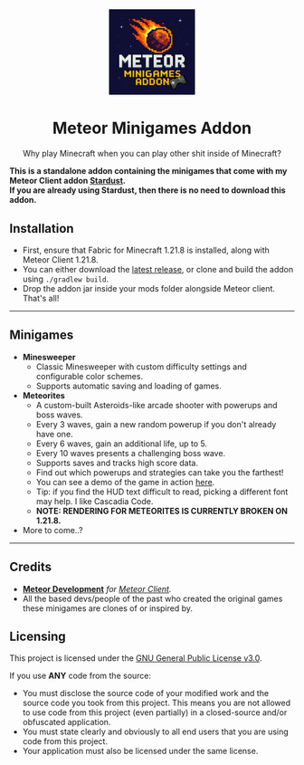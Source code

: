 <div align="center">
  <img src="/src/main/resources/assets/minigames/icon-large.png" alt="logo" width="30%"/>
<h1>Meteor Minigames Addon</h1>
<p>Why play Minecraft when you can play other shit inside of Minecraft?</p>
</div>

**This is a standalone addon containing the minigames that come with my Meteor Client addon [Stardust](https://github.com/0xTas/stardust).**<br>
**If you are already using Stardust, then there is no need to download this addon.**

## Installation
- First, ensure that Fabric for Minecraft 1.21.8 is installed, along with Meteor Client 1.21.8.
- You can either download the [latest release](https://github.com/0xTas/meteor-minigames-addon/releases/tag/latest-1.21.8), or clone and build the addon using `./gradlew build`.
- Drop the addon jar inside your mods folder alongside Meteor client. That's all!

---

## Minigames
- **Minesweeper**
    - Classic Minesweeper with custom difficulty settings and configurable color schemes.
    - Supports automatic saving and loading of games.
- **Meteorites**
    - A custom-built Asteroids-like arcade shooter with powerups and boss waves.
    - Every 3 waves, gain a new random powerup if you don't already have one.
    - Every 6 waves, gain an additional life, up to 5.
    - Every 10 waves presents a challenging boss wave.
    - Supports saves and tracks high score data.
    - Find out which powerups and strategies can take you the farthest!
    - You can see a demo of the game in action [here](https://www.youtube.com/watch?v=xu2lorSXFKg).
    - Tip: if you find the HUD text difficult to read, picking a different font may help. I like Cascadia Code.
    - **NOTE: RENDERING FOR METEORITES IS CURRENTLY BROKEN ON 1.21.8.**
- More to come..?

---

## Credits
- [**Meteor Development**](https://github.com/MeteorDevelopment) *for [Meteor Client](https://meteorclient.com).*
- All the based devs/people of the past who created the original games these minigames are clones of or inspired by.

## Licensing
This project is licensed under the [GNU General Public License v3.0](https://www.gnu.org/licenses/gpl-3.0.en.html).

If you use **ANY** code from the source:
- You must disclose the source code of your modified work and the source code you took from this project. This means you are not allowed to use code from this project (even partially) in a closed-source and/or obfuscated application.
- You must state clearly and obviously to all end users that you are using code from this project.
- Your application must also be licensed under the same license.
